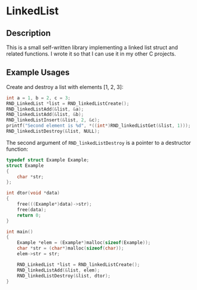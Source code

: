 # LinkedList

## Description

This is a small self-written library implementing a linked list struct and related functions.
I wrote it so that I can use it in my other C projects.

## Example Usages

Create and destroy a list with elements [1, 2, 3]:

```c
int a = 1, b = 2, c = 3;
RND_LinkedList *list = RND_linkedListCreate();
RND_linkedListAdd(&list, &a);
RND_linkedListAdd(&list, &b);
RND_linkedListInsert(&list, 2, &c);
printf("Second element is %d", *((int*)RND_linkedListGet(&list, 1)));
RND_linkedListDestroy(&list, NULL);
```

The second argument of `RND_linkedListDestroy` is a pointer to a destructor function:

```c
typedef struct Example Example;
struct Example
{
    char *str;
};

int dtor(void *data)
{
    free(((Example*)data)->str);
    free(data);
    return 0;
}

int main()
{
    Example *elem = (Example*)malloc(sizeof(Example));
    char *str = (char*)malloc(sizeof(char));
    elem->str = str;

    RND_LinkedList *list = RND_linkedListCreate();
    RND_linkedListAdd(&list, elem);
    RND_linkedListDestroy(&list, dtor);
}
```
